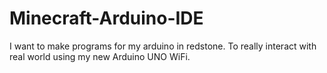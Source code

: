 # Minecraft-Arduino-IDE
I want to make programs for my arduino in redstone. To really interact with real world using my new Arduino UNO WiFi.
